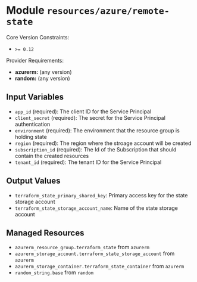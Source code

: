 
# Module `resources/azure/remote-state`

Core Version Constraints:
* `>= 0.12`

Provider Requirements:
* **azurerm:** (any version)
* **random:** (any version)

## Input Variables
* `app_id` (required): The client ID for the Service Principal
* `client_secret` (required): The secret for the Service Principal authentication
* `environment` (required): The environment that the resource group is holding state
* `region` (required): The region where the stroage account will be created
* `subscription_id` (required): The Id of the Subscription that should contain the created resources
* `tenant_id` (required): The tenant ID for the Service Principal

## Output Values
* `terraform_state_primary_shared_key`: Primary access key for the state storage account
* `terraform_state_storage_account_name`: Name of the state storage account

## Managed Resources
* `azurerm_resource_group.terraform_state` from `azurerm`
* `azurerm_storage_account.terraform_state_storage_account` from `azurerm`
* `azurerm_storage_container.terraform_state_container` from `azurerm`
* `random_string.base` from `random`

